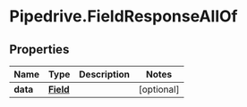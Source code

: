 # Pipedrive.FieldResponseAllOf

## Properties

Name | Type | Description | Notes
------------ | ------------- | ------------- | -------------
**data** | [**Field**](Field.md) |  | [optional] 


